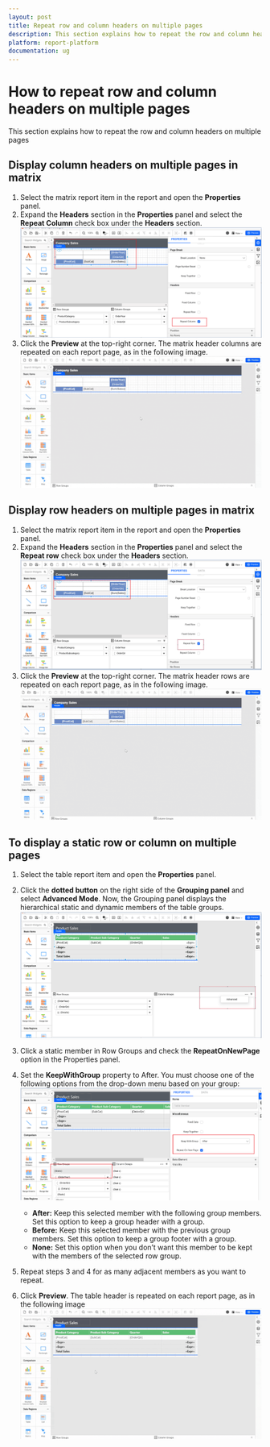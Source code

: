 ```yaml
---
layout: post
title: Repeat row and column headers on multiple pages
description: This section explains how to repeat the row and column headers on multiple pages in the report viewer
platform: report-platform
documentation: ug
---
```


# How to repeat row and column headers on multiple pages

This section explains how to repeat the row and column headers on multiple pages

## Display column headers on multiple pages in matrix

1. Select the matrix report item in the report and open the **Properties** panel.
2. Expand the **Headers** section in the **Properties** panel and select the **Repeat Column** check box under the **Headers** section.
   ![table design](/static/assets/on-premise/images/report-designer/how-to/repeat-row-column-header-on-multiple-pages/repeat-column.png)
3. Click the **Preview** at the top-right corner. The matrix header columns are repeated on each report page, as in the following image.
   ![output](/static/assets/on-premise/images/report-designer/how-to/repeat-row-column-header-on-multiple-pages/repeat-column-header-after.gif)

## Display row headers on multiple pages in matrix

1. Select the matrix report item in the report and open the **Properties** panel.
2. Expand the **Headers** section in the **Properties** panel and select the **Repeat row** check box under the **Headers** section.
   ![table design](/static/assets/on-premise/images/report-designer/how-to/repeat-row-column-header-on-multiple-pages/repeat-row.png)
3. Click the **Preview** at the top-right corner. The matrix header rows are repeated on each report page, as in the following image.
   ![output](/static/assets/on-premise/images/report-designer/how-to/repeat-row-column-header-on-multiple-pages/repeat-row-header-after.gif)

## To display a static row or column on multiple pages

1. Select the table report item and open the **Properties** panel.
2. Click the **dotted button** on the right side of the **Grouping panel** and select **Advanced Mode**. Now, the Grouping panel displays the hierarchical static and dynamic members of the table groups.
   ![table design](/static/assets/on-premise/images/report-designer/how-to/repeat-row-column-header-on-multiple-pages/advanced-mode.png)
3. Click a static member in Row Groups and check the **RepeatOnNewPage** option in the Properties panel.
4. Set the **KeepWithGroup** property to After. You must choose one of the following options from the drop-down menu based on your group:
   ![table design](/static/assets/on-premise/images/report-designer/how-to/repeat-row-column-header-on-multiple-pages/repeat-static-row.png)

   * **After:** Keep this selected member with the following group members. Set this option to keep a group header with a group.
   * **Before:** Keep this selected member with the previous group members. Set this option to keep a group footer with a group.
   * **None:** Set this option when you don’t want this member to be kept with the members of the selected row group.
  
5. Repeat steps 3 and 4 for as many adjacent members as you want to repeat.
6. Click **Preview**. The table header is repeated on each report page, as in the following image
   ![output](/static/assets/on-premise/images/report-designer/how-to/repeat-row-column-header-on-multiple-pages/static-header-after-1.gif)
